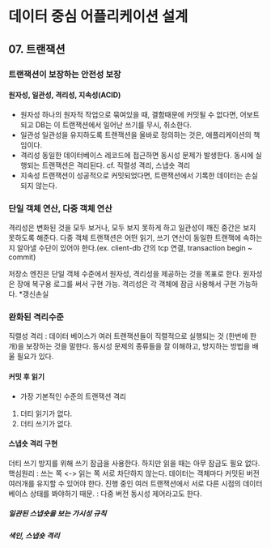 # 데이터 중심 어플리케이션 설계

## 07. 트랜잭션
### 트랜잭션이 보장하는 안전성 보장
#### 원자성, 일관성, 격리성, 지속성(ACID)

- 원자성
하나의 원자적 작업으로 묶여있을 때, 결함때문에 커밋될 수 없다면, 어보트되고 DB는 이 트랜잭션에서 일어난 쓰기를 무시, 취소한다.
- 일관성
일관성을 유지하도록 트랜잭션을 올바로 정의하는 것은, 애플리케이션의 책임이다.
- 격리성
동일한 데이터베이스 레코드에 접근하면 동시성 문제가 발생한다.
동시에 실행되는 트랜잭션은 격리된다. cf. 직렬성 격리, 스냅숏 격리
- 지속성
트랜잭션이 성공적으로 커밋되었다면, 트랜잭션에서 기록한 데이터는 손실되지 않는다.

### 단일 객체 연산, 다중 객체 연산
격리성은 변화된 것을 모두 보거나, 모두 보지 못하게 하고 일관성이 깨진 중간은 보지 못하도록 해준다.
다중 객체 트랜잭션은 어떤 읽기, 쓰기 연산이 동일한 트랜잭에 속하는지 알아낼 수단이 있어야 한다.(ex. client-db 간의 tcp 연결, transaction begin ~ commit)

저장소 엔진은 단일 객체 수준에서 원자성, 격리성을 제공하는 것을 목표로 한다.
원자성은 장애 복구용 로그를 써서 구현 가능. 격리성은 각 객체에 잠금 사용해서 구현 가능하다.
 *갱신손실

### 완화된 격리수준
직렬성 격리 : 데이터 베이스가 여러 트랜잭션들이 직렬적으로 실행되는 것 (한번에 한개)을 보장하는 것을 말한다.
동시성 문제의 종류들을 잘 이해하고, 방지하는 방법을 배울 필요가 있다.

#### 커밋 후 읽기
- 가장 기본적인 수준의 트랜잭션 격리
1. 더티 읽기가 없다.
2. 더티 쓰기가 없다.

#### 스냅숏 격리 구현
더티 쓰기 방지를 위해 쓰기 잠금을 사용한다. 하지만 읽을 때는 아무 잠금도 필요 없다.
핵심원리 : 쓰는 쪽 <-> 읽는 쪽 서로 차단하지 않는다.
데이터는 객체마다 커밋된 버전 여러개를 유지할 수 있어야 한다. 진행 중인 여러 트랜잭션에서 서로 다른 시점의 데이터 베이스 상태를 봐야하기 때문.
: 다중 버전 동시성 제어라고도 한다.

##### 일관된 스냅숏을 보는 가시성 규칙
##### 색인, 스냅숏 격리